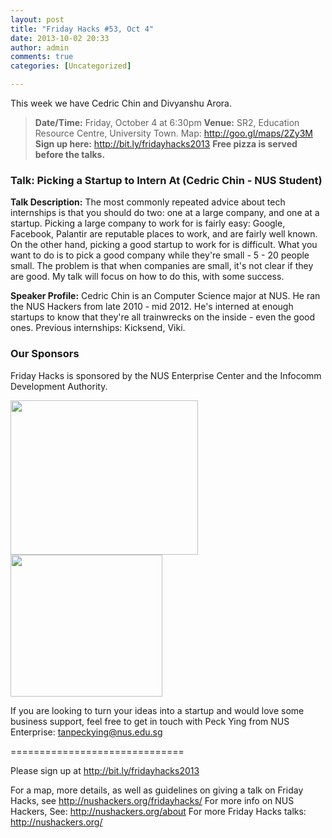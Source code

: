 ```yaml
---
layout: post
title: "Friday Hacks #53, Oct 4"
date: 2013-10-02 20:33
author: admin
comments: true
categories: [Uncategorized]

---
```

This week we have Cedric Chin and Divyanshu Arora.
<blockquote><strong>Date/Time:</strong> Friday, October 4 at 6:30pm
<strong>Venue:</strong> SR2, Education Resource Centre, University Town. Map: <a href="http://goo.gl/maps/2Zy3M">http://goo.gl/maps/2Zy3M</a>
<strong>Sign up here:</strong> <a href="http://bit.ly/fridayhacks2013">http://bit.ly/fridayhacks2013</a>
<strong>Free pizza is served before the talks.</strong></blockquote>
<h3>Talk: Picking a Startup to Intern At (Cedric Chin - NUS Student)</h3>
<strong>Talk Description:</strong>
The most commonly repeated advice about tech internships is that you should do two: one at a large company, and one at a startup. Picking a large company to work for is fairly easy: Google, Facebook, Palantir are reputable places to work, and are fairly well known. On the other hand, picking a good startup to work for is difficult. What you want to do is to pick a good company while they're small - 5 - 20 people small. The problem is that when companies are small, it's not clear if they are good. My talk will focus on how to do this, with some success.

<strong>Speaker Profile:</strong>
Cedric Chin is an Computer Science major at NUS. He ran the NUS Hackers from late 2010 - mid 2012. He's interned at enough startups to know that they're all trainwrecks on the inside - even the good ones. Previous internships: Kicksend, Viki.
<h3>Our Sponsors</h3>
Friday Hacks is sponsored by the NUS Enterprise Center and the Infocomm Development Authority.

<a href="http://nushackers.org/wp-content/uploads/2013/10/ETP-logo-full-color-vertical-to-be-used.jpg"><img class="alignnone size-medium wp-image-3173" alt="" src="http://nushackers.org/wp-content/uploads/2013/10/ETP-logo-full-color-vertical-to-be-used-300x247.jpg" width="300" height="247" style="display:inline-block;" /></a><a href="http://nushackers.org/wp-content/uploads/2013/10/ida.png"><img class="alignnone  wp-image-3176" alt="" src="http://nushackers.org/wp-content/uploads/2013/10/ida-300x280.png" width="243" height="227" style="display:inline-block;" /></a>

If you are looking to turn your ideas into a startup and would love some business support, feel free to get in touch with Peck Ying from NUS Enterprise: tanpeckying@nus.edu.sg

==============================

Please sign up at <a href="http://bit.ly/fridayhacks2013">http://bit.ly/fridayhacks2013</a>

For a map, more details, as well as guidelines on giving a talk on Friday Hacks, see <a href="http://nushackers.org/fridayhacks/">http://nushackers.org/fridayhacks/</a>
For more info on NUS Hackers, See: <a href="http://nushackers.org/about">http://nushackers.org/about</a>
For more Friday Hacks talks: <a href="http://nushackers.org/">http://nushackers.org/</a>
